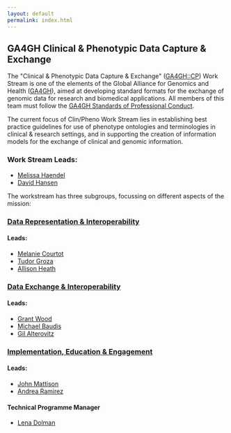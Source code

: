 ```yaml
---
layout: default
permalink: index.html
---
```


## GA4GH Clinical & Phenotypic Data Capture & Exchange

The "Clinical & Phenotypic Data Capture & Exchange" ([GA4GH::CP](http://ga4gh-cp.github.io)) Work Stream is one of the elements of the Global Alliance for Genomics and Health ([GA4GH](http://ga4gh.org)), aimed at developing standard formats for the exchange of genomic data for research and biomedical applications.  All members of this team must follow the [GA4GH Standards of Professional Conduct]( https://www.ga4gh.org/docs/GA4GH-Standards-for-Professional-Conduct_22-Jan-2018.pdf).

The current focus of Clin/Pheno Work Stream lies in establishing best practice guidelines for use of phenotype ontologies and terminologies in clinical & research settings, and in supporting the creation of information models for the exchange of clinical and genomic information.

### Work Stream Leads:

- [Melissa Haendel](http://www.ohsu.edu/xd/education/library/about/staff-directory/melissa-haendel.cfm)
- [David Hansen](http://people.csiro.au/H/D/David-Hansen)

The workstream has three subgroups, focussing on different aspects of the mission:

### [Data Representation & Interoperability](https://ga4gh-cp.github.io/representation.html)

#### Leads:

* [Melanie Courtot](http://purl.org/net/mcourtot)
* [Tudor Groza](https://rd-connect.eu/person/tudor-groza/)
* [Allison Heath](https://gdc.cancer.gov/about-gdc/gdc-team/allison-heath-phd)

### [Data Exchange & Interoperability](https://ga4gh-cp.github.io/exchange.html)

#### Leads:

* [Grant Wood](https://www.linkedin.com/in/grantmwood)
* [Michael Baudis](http://www.imls.uzh.ch/en/research/baudis.html)
* [Gil Alterovitz](https://scholar.harvard.edu/gil)

### [Implementation, Education & Engagement](https://ga4gh-cp.github.io/implementation.html)

#### Leads:

* [John Mattison](https://www.linkedin.com/in/johnmattison)
* [Andrea Ramirez](https://www.clinicalgenome.org/about/people/staff/andrea-ramirez-md/)

#### Technical Programme Manager

- [Lena Dolman](https://ca.linkedin.com/in/lena-dolman-2b821432)
